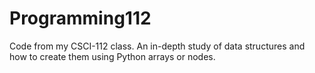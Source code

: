 # Programming112
Code from my CSCI-112 class.  An in-depth study of data structures and how to create them using Python arrays or nodes.

